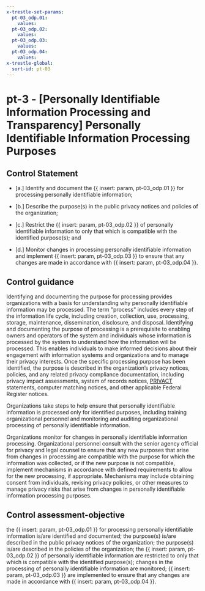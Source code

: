 ```yaml
---
x-trestle-set-params:
  pt-03_odp.01:
    values:
  pt-03_odp.02:
    values:
  pt-03_odp.03:
    values:
  pt-03_odp.04:
    values:
x-trestle-global:
  sort-id: pt-03
---
```


# pt-3 - \[Personally Identifiable Information Processing and Transparency\] Personally Identifiable Information Processing Purposes

## Control Statement

- \[a.\] Identify and document the {{ insert: param, pt-03_odp.01 }} for processing personally identifiable information;

- \[b.\] Describe the purpose(s) in the public privacy notices and policies of the organization;

- \[c.\] Restrict the {{ insert: param, pt-03_odp.02 }} of personally identifiable information to only that which is compatible with the identified purpose(s); and

- \[d.\] Monitor changes in processing personally identifiable information and implement {{ insert: param, pt-03_odp.03 }} to ensure that any changes are made in accordance with {{ insert: param, pt-03_odp.04 }}.

## Control guidance

Identifying and documenting the purpose for processing provides organizations with a basis for understanding why personally identifiable information may be processed. The term "process" includes every step of the information life cycle, including creation, collection, use, processing, storage, maintenance, dissemination, disclosure, and disposal. Identifying and documenting the purpose of processing is a prerequisite to enabling owners and operators of the system and individuals whose information is processed by the system to understand how the information will be processed. This enables individuals to make informed decisions about their engagement with information systems and organizations and to manage their privacy interests. Once the specific processing purpose has been identified, the purpose is described in the organization’s privacy notices, policies, and any related privacy compliance documentation, including privacy impact assessments, system of records notices, [PRIVACT](#18e71fec-c6fd-475a-925a-5d8495cf8455) statements, computer matching notices, and other applicable Federal Register notices.

Organizations take steps to help ensure that personally identifiable information is processed only for identified purposes, including training organizational personnel and monitoring and auditing organizational processing of personally identifiable information.

Organizations monitor for changes in personally identifiable information processing. Organizational personnel consult with the senior agency official for privacy and legal counsel to ensure that any new purposes that arise from changes in processing are compatible with the purpose for which the information was collected, or if the new purpose is not compatible, implement mechanisms in accordance with defined requirements to allow for the new processing, if appropriate. Mechanisms may include obtaining consent from individuals, revising privacy policies, or other measures to manage privacy risks that arise from changes in personally identifiable information processing purposes.

## Control assessment-objective

the {{ insert: param, pt-03_odp.01 }} for processing personally identifiable information is/are identified and documented;
the purpose(s) is/are described in the public privacy notices of the organization;
the purpose(s) is/are described in the policies of the organization;
the {{ insert: param, pt-03_odp.02 }} of personally identifiable information are restricted to only that which is compatible with the identified purpose(s);
changes in the processing of personally identifiable information are monitored;
{{ insert: param, pt-03_odp.03 }} are implemented to ensure that any changes are made in accordance with {{ insert: param, pt-03_odp.04 }}.
